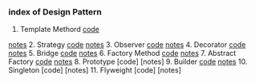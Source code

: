 ### index of Design Pattern
1. Template Methord
[code](https://github.com/echoechoin/myNotes/blob/master/DesignPattern/Decorator.cpp)

[notes](https://www.baidu.com)
2. Strategy
[code](https://github.com/echoechoin/myNotes/blob/master/DesignPattern/Stategy.cpp)
[notes](https://www.baidu.com)
3. Observer
[code](https://github.com/echoechoin/myNotes/blob/master/DesignPattern/Observer.cpp)
[notes](https://www.baidu.com)
4. Decorator
[code](https://github.com/echoechoin/myNotes/blob/master/DesignPattern/Decorator.cpp)
[notes](https://www.baidu.com)
5. Bridge
[code](https://github.com/echoechoin/myNotes/blob/master/DesignPattern/Bridge.cpp)
[notes](https://www.baidu.com)
6. Factory Method
[code](https://github.com/echoechoin/myNotes/blob/master/DesignPattern/Factory.cpp)
[notes](https://www.baidu.com)
7. Abstract Factory
[code](https://github.com/echoechoin/myNotes/blob/master/DesignPattern/AbstractFactory.cpp)
[notes](https://www.baidu.com)
8. Prototype
[code]
[notes]
9. Builder
[code](https://github.com/echoechoin/myNotes/blob/master/DesignPattern/Builder.cpp)
[notes](https://www.baidu.com)
10. Singleton
[code]
[notes]
11. Flyweight
[code]
[notes]